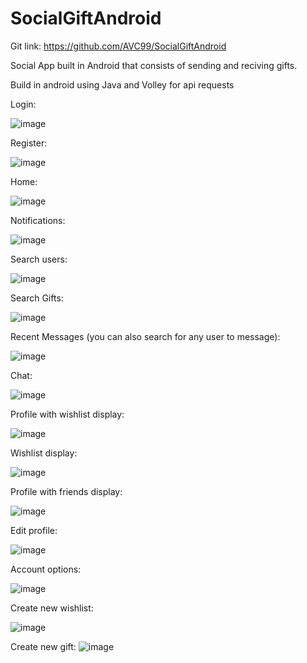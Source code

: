 # SocialGiftAndroid
Git link: https://github.com/AVC99/SocialGiftAndroid

Social App built in Android that consists of sending and reciving gifts.

Build in android using Java and Volley for api requests

Login: 

![image](https://github.com/AVC99/SocialGiftAndroid/assets/92750813/7411dd82-ac21-4f7f-9602-ed47d443c775)

Register: 

![image](https://github.com/AVC99/SocialGiftAndroid/assets/92750813/36c46ef5-b124-4c23-8b4c-ad30614aa1a8)

Home: 

![image](https://github.com/AVC99/SocialGiftAndroid/assets/92750813/72f20dc4-6aca-4f4a-8a99-83d2524819f5)

Notifications: 

![image](https://github.com/AVC99/SocialGiftAndroid/assets/92750813/8c16948b-1d1a-4f3b-ad9f-a2a5b2d15902)

Search users:

![image](https://github.com/AVC99/SocialGiftAndroid/assets/92750813/ba2172b7-578d-4a85-b8f2-49e78ef09edd)

Search Gifts: 

![image](https://github.com/AVC99/SocialGiftAndroid/assets/92750813/f9ed1814-f54c-4049-aaf8-da89ed4c0b50)

Recent Messages (you can also search for any user to message):

![image](https://github.com/AVC99/SocialGiftAndroid/assets/92750813/3b273422-0d8e-46d1-a1d6-73122e7b7b3b)

Chat: 

![image](https://github.com/AVC99/SocialGiftAndroid/assets/92750813/83c4b0d5-3bcd-4ad3-851e-e3c3b1b738f6)

Profile with wishlist display:

![image](https://github.com/AVC99/SocialGiftAndroid/assets/92750813/e38df2a0-b42d-413a-a75e-06e8ef3ae2cd)

Wishlist display: 

![image](https://github.com/AVC99/SocialGiftAndroid/assets/92750813/1e5681c5-5eee-409a-a3b7-9cfbad5dc28f)

Profile with friends display: 

![image](https://github.com/AVC99/SocialGiftAndroid/assets/92750813/77eec3a6-6808-40fa-beac-ffefcce5d85d)

Edit profile: 

![image](https://github.com/AVC99/SocialGiftAndroid/assets/92750813/3962b1ee-aeaf-49f8-aa8a-51347fd2d425)


Account options: 

![image](https://github.com/AVC99/SocialGiftAndroid/assets/92750813/5a3ffdf2-c2d9-4bf8-a692-db673fffc941)

Create new wishlist: 

![image](https://github.com/AVC99/SocialGiftAndroid/assets/92750813/018bd8ce-ab8c-4ccc-85ed-7f23bf0ab604)

Create new gift: 
![image](https://github.com/AVC99/SocialGiftAndroid/assets/92750813/06800001-5bf4-4786-89dd-55487d11ce85)

